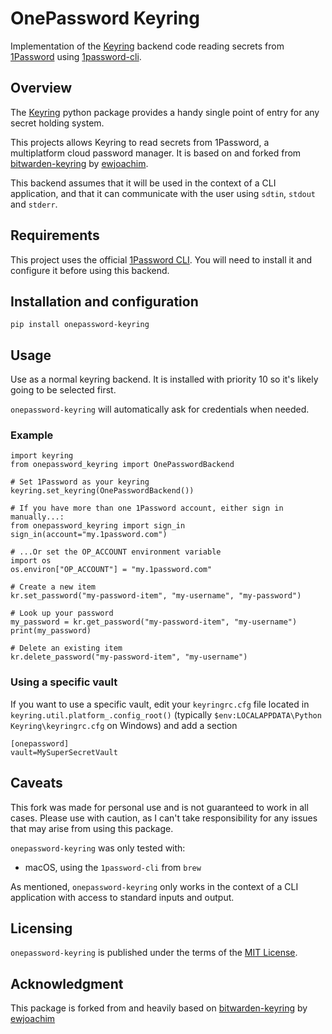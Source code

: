 # OnePassword Keyring

Implementation of the [Keyring](https://pypi.org/project/keyring/) backend code reading secrets from [1Password](https://1password.com) using [1password-cli](https://developer.1password.com/docs/cli/get-started/).

## Overview

The [Keyring](https://pypi.org/project/keyring/) python package provides a handy single point of entry for any secret holding system.

This projects allows Keyring to read secrets from 1Password, a multiplatform cloud password manager. It is based on and forked from [bitwarden-keyring](https://github.com/ewjoachim/bitwarden-keyring) by [ewjoachim](https://github.com/ewjoachim).

This backend assumes that it will be used in the context of a CLI application, and that it can communicate with the user using `sdtin`, `stdout` and `stderr`.

## Requirements

This project uses the official [1Password CLI](https://developer.1password.com/docs/cli/get-started/). You will need to install it and configure it before using this backend.

## Installation and configuration

```
pip install onepassword-keyring
```

## Usage

Use as a normal keyring backend. It is installed with priority 10 so it's likely going to be selected
first.

`onepassword-keyring` will automatically ask for credentials when needed.

### Example
```
import keyring
from onepassword_keyring import OnePasswordBackend

# Set 1Password as your keyring
keyring.set_keyring(OnePasswordBackend())

# If you have more than one 1Password account, either sign in manually...:
from onepassword_keyring import sign_in
sign_in(account="my.1password.com")

# ...Or set the OP_ACCOUNT environment variable
import os
os.environ["OP_ACCOUNT"] = "my.1password.com"

# Create a new item
kr.set_password("my-password-item", "my-username", "my-password")

# Look up your password
my_password = kr.get_password("my-password-item", "my-username")
print(my_password)

# Delete an existing item
kr.delete_password("my-password-item", "my-username")
```

### Using a specific vault
If you want to use a specific vault, edit your `keyringrc.cfg` file located in `keyring.util.platform_.config_root()` (typically `$env:LOCALAPPDATA\Python Keyring\keyringrc.cfg` on Windows) and add a section

```
[onepassword]
vault=MySuperSecretVault
```

## Caveats

This fork was made for personal use and is not guaranteed to work in all cases. Please use with caution, as I can't take responsibility for any issues that may arise from using this package.

`onepassword-keyring` was only tested with:
- macOS, using the `1password-cli` from `brew`

As mentioned, `onepassword-keyring` only works in the context of a CLI application with access to standard inputs and output.

## Licensing

`onepassword-keyring` is published under the terms of the [MIT License](LICENSE.md).

## Acknowledgment

This package is forked from and heavily based on [bitwarden-keyring](https://github.com/ewjoachim/bitwarden-keyring) by [ewjoachim](https://github.com/ewjoachim)
